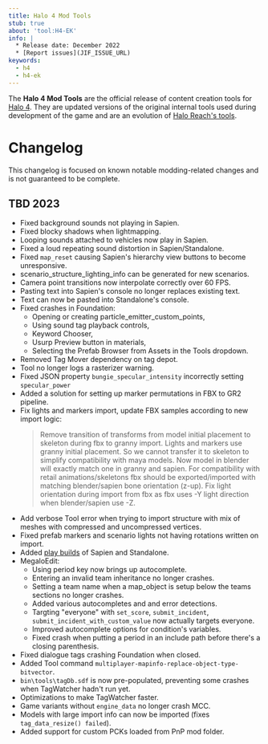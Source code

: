 ```yaml
---
title: Halo 4 Mod Tools
stub: true
about: 'tool:H4-EK'
info: |
  * Release date: December 2022
  * [Report issues](JIF_ISSUE_URL)
keywords:
  - h4
  - h4-ek
---
```

The **Halo 4 Mod Tools** are the official release of content creation tools for [Halo 4](~h4). They are updated versions of the original internal tools used during development of the game and are an evolution of [Halo Reach's tools](~hr-ek).

# Changelog
This changelog is focused on known notable modding-related changes and is not guaranteed to be complete.

## TBD 2023
* Fixed background sounds not playing in Sapien.
* Fixed blocky shadows when lightmapping.
* Looping sounds attached to vehicles now play in Sapien.
* Fixed a loud repeating sound distortion in Sapien/Standalone.
* Fixed `map_reset` causing Sapien's hierarchy view buttons to become unresponsive.
* scenario_structure_lighting_info can be generated for new scenarios.
* Camera point transitions now interpolate correctly over 60 FPS.
* Pasting text into Sapien's console no longer replaces existing text.
* Text can now be pasted into Standalone's console.
* Fixed crashes in Foundation:
  * Opening or creating particle_emitter_custom_points,
  * Using sound tag playback controls,
  * Keyword Chooser,
  * Usurp Preview button in materials,
  * Selecting the Prefab Browser from Assets in the Tools dropdown.
* Removed Tag Mover dependency on tag depot.
* Tool no longer logs a rasterizer warning.
* Fixed JSON property `bungie_specular_intensity` incorrectly setting `specular_power`
* Added a solution for setting up marker permutations in FBX to GR2 pipeline.
* Fix lights and markers import, update FBX samples according to new import logic:
  > Remove transition of transforms from model initial placement to skeleton during fbx to granny import. Lights and markers use granny initial placement. So we cannot transfer it to skeleton to simplify compatibility with maya models. Now model in blender will exactly match one in granny and sapien. For compatibility with retail animations/skeletons fbx should be exported/imported with matching blender/sapien bone orientation (z-up). Fix light orientation during import from fbx as fbx uses -Y light direction when blender/sapien use -Z.
* Add verbose Tool error when trying to import structure with mix of meshes with compressed and uncompressed vertices.
* Fixed prefab markers and scenario lights not having rotations written on import.
* Added [play builds](~build-types#optimization-options) of Sapien and Standalone.
* MegaloEdit:
  * Using period key now brings up autocomplete.
  * Entering an invalid team inheritance no longer crashes.
  * Setting a team name when a map_object is setup below the teams sections no longer crashes.
  * Added various autocompletes and and error detections.
  * Targting "everyone" with `set_score`, `submit_incident`, `submit_incident_with_custom_value` now actually targets everyone.
  * Improved autocomplete options for condition's variables.
  * Fixed crash when putting a period in an include path before there's a closing parenthesis.
* Fixed dialogue tags crashing Foundation when closed.
* Added Tool command `multiplayer-mapinfo-replace-object-type-bitvector`.
* `bin\tools\tagDb.sdf` is now pre-populated, preventing some crashes when TagWatcher hadn't run yet.
* Optimizations to make TagWatcher faster.
* Game variants without `engine_data` no longer crash MCC.
* Models with large import info can now be imported (fixes `tag_data_resize() failed`).
* Added support for custom PCKs loaded from PnP mod folder.